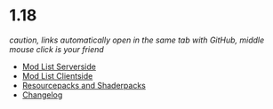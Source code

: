 # 1.18
*caution, links automatically open in the same tab with GitHub, middle mouse click is your friend*
* [Mod List Serverside](ServerMods.MD)
* [Mod List Clientside](ClientMods.MD)
* [Resourcepacks and Shaderpacks](ResourcePacks_Shaderpacks.MD)
* [Changelog](Changelog.MD)